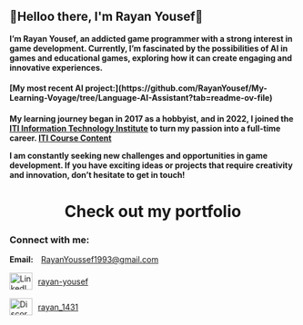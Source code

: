 
## 👋Helloo there, I'm Rayan Yousef👋
**I’m Rayan Yousef, an addicted game programmer with a strong interest in game development.
Currently, I’m fascinated by the possibilities of AI in games and educational games, exploring how it can create engaging and innovative experiences.**
<h4>[My most recent AI project:](https://github.com/RayanYousef/My-Learning-Voyage/tree/Language-AI-Assistant?tab=readme-ov-file)<h4>

My learning journey began in 2017 as a hobbyist, and in 2022, I joined the [ITI Information Technology Institute](https://iti.gov.eg/about-us) to turn my passion into a full-time career. 
[ITI Course Content](https://rgateway.iti.gov.eg/Resources/Resources/GetResourceFile?PublicId=d30e0a2b-906d-44f8-9bf7-09a71bfccca7&Size=)

I am constantly seeking new challenges and opportunities in game development. If you have exciting ideas or projects that require creativity and innovation, don’t hesitate to get in touch!

<h1 align="center">
  <a href="https://rayan-yousef.webnode.page" style="text-decoration: none; color: inherit;">Check out my portfolio</a>
</h1>

<h3 align="left">Connect with me:</h3>

<div style="margin-bottom: 15px;">
  <strong>Email:</strong>
  <a href="mailto:RayanYoussef1993@gmail.com" style="margin-left: 10px;">RayanYoussef1993@gmail.com</a>
</div>

<div style="display: flex; align-items: center; margin-bottom: 15px;">
  <a href="https://www.linkedin.com/in/rayan-yousef/" target="blank" style="margin-right: 10px;">
    <img src="https://raw.githubusercontent.com/rahuldkjain/github-profile-readme-generator/master/src/images/icons/Social/linked-in-alt.svg" alt="LinkedIn" height="30" width="40" />
  </a>
  <a href="https://www.linkedin.com/in/rayan-yousef/" target="blank">rayan-yousef</a>
</div>

<div style="display: flex; align-items: center; margin-bottom: 15px;">
  <a href="https://discord.gg/rayan_1431" target="blank" style="margin-right: 10px;">
    <img src="https://raw.githubusercontent.com/rahuldkjain/github-profile-readme-generator/master/src/images/icons/Social/discord.svg" alt="Discord" height="30" width="40" />
  </a>
  <a href="https://discord.gg/rayan_1431" target="blank">rayan_1431</a>
</div>






<!-- Profile views counter with spacing -->
<!--<p align="center" style="margin-top: 30px;"> 
  <img src="https://komarev.com/ghpvc/?username=RayanYousef&label=Profile%20views&color=0e75b6&style=flat" alt="RayanYousef"/> 
</p>



